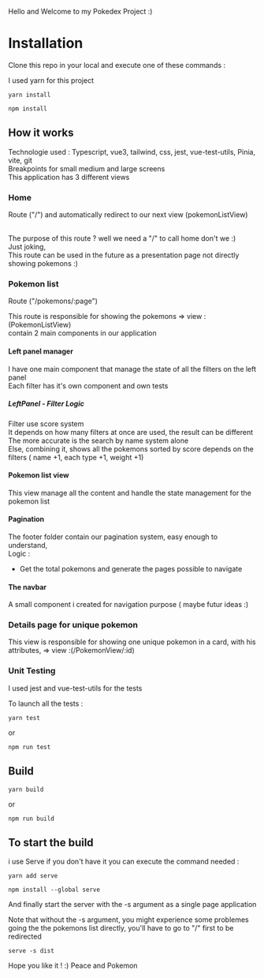 Hello and Welcome to my Pokedex Project :)

# Installation

Clone this repo in your local and execute one of these commands :

I used yarn for this project

```shell
yarn install
```

```shell
npm install
```

## How it works

Technologie used : Typescript, vue3, tailwind, css, jest, vue-test-utils, Pinia, vite, git<br/>
Breakpoints for small medium and large screens<br/>
This application has 3 different views<br/>

### Home

Route ("/") and automatically redirect to our next view (pokemonListView)<br/><br/>

The purpose of this route ? well we need a "/" to call home don't we :) <br/>
Just joking,<br/>
This route can be used in the future as a presentation page not directly showing pokemons :)

### Pokemon list

Route ("/pokemons/:page")<br/>

This route is responsible for showing the pokemons => view : (PokemonListView)<br/>
contain 2 main components in our application<br/>

#### Left panel manager<br/>

I have one main component that manage the state of all the filters on the left panel<br/>
Each filter has it's own component and own tests<br/>

##### LeftPanel - Filter Logic

Filter use score system<br/>
It depends on how many filters at once are used, the result can be different<br/>
The more accurate is the search by name system alone<br/>
Else, combining it, shows all the pokemons sorted by score depends on the filters ( name +1, each type +1, weight +1)

#### Pokemon list view

This view manage all the content and handle the state management for the pokemon list<br/>

#### Pagination

The footer folder contain our pagination system, easy enough to understand,<br/>
Logic :<br/>

- Get the total pokemons and generate the pages possible to navigate

#### The navbar

A small component i created for navigation purpose ( maybe futur ideas :)<br/>

### Details page for unique pokemon

This view is responsible for showing one unique pokemon in a card, with his attributes, => view :(/PokemonView/:id)<br/>

### Unit Testing

I used jest and vue-test-utils for the tests<br/>

To launch all the tests : <br/>

```shell
yarn test
```

or

```shell
npm run test
```

## Build

```shell
yarn build
```

or

```shell
npm run build
```

## To start the build

i use Serve if you don't have it you can execute the command needed :<br/>

```shell
yarn add serve
```

```shell
npm install --global serve
```

And finally start the server with the -s argument as a single page application
<br/>

Note that without the -s argument, you might experience some problemes going the the pokemons list directly, you'll have to go to "/" first to be redirected

```shell
serve -s dist
```

Hope you like it ! :)
Peace and Pokemon
